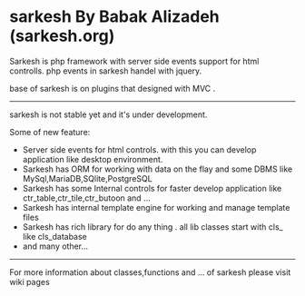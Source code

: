 sarkesh
By Babak Alizadeh (sarkesh.org)
=======
Sarkesh is php framework with server side events support for html controlls.
php events in sarkesh handel with jquery. 

base of sarkesh is on plugins that designed with MVC .

---------------------------------------
sarkesh is not stable yet and it's under development.

Some of new feature:
- Server side events for html controls. with this you can develop application like desktop environment.
- Sarkesh has ORM for working with data on the flay and some DBMS like MySql,MariaDB,SQlite,PostgreSQL
- Sarkesh has some Internal controls for faster develop application like ctr_table,ctr_tile,ctr_butoon and ...
- Sarkesh has internal template engine for working and manage template files
- Sarkesh has rich library for do any thing . all lib classes start with cls_ like cls_database
- and many other...

----------------------------------------
For more information about classes,functions and ... of sarkesh please visit wiki pages
